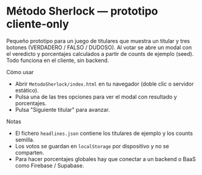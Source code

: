# Método Sherlock — prototipo cliente-only

Pequeño prototipo para un juego de titulares que muestra un titular y tres botones (VERDADERO / FALSO / DUDOSO). Al votar se abre un modal con el veredicto y porcentajes calculados a partir de counts de ejemplo (seed). Todo funciona en el cliente, sin backend.

Cómo usar
- Abrir `MetodoSherlock/index.html` en tu navegador (doble clic o servidor estático).
- Pulsa una de las tres opciones para ver el modal con resultado y porcentajes.
- Pulsa "Siguiente titular" para avanzar.

Notas
- El fichero `headlines.json` contiene los titulares de ejemplo y los counts semilla.
- Los votos se guardan en `localStorage` por dispositivo y no se comparten.
- Para hacer porcentajes globales hay que conectar a un backend o BaaS como Firebase / Supabase.
